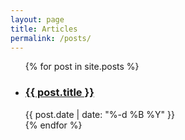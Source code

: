 ```yaml
---
layout: page
title: Articles
permalink: /posts/
---
```


<ul class="portfolio--grid">
    {% for post in site.posts %}
    <li>
        <a href="{{ post.url | prepend: site.baseurl }}"><h3 class="title">{{ post.title }}</h3></a>
        <span class="align--right">{{ post.date | date: "%-d %B %Y" }}</span>
    </li>
    {% endfor %}
</ul>